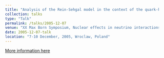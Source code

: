 ```yaml
---
title: "Analysis of the Rein-Sehgal model in the context of the quark-hadron duality"
collection: talks
type: "Talk"
permalink: /talks/2005-12-07
venue: "XX Max Born Symposium, Nuclear effects in neutrino interactions"
date: 2005-12-07-talk
location: "7-10 December, 2005, Wroclaw, Poland"
---
```


[More information here](http://wng.ift.uni.wroc.pl/mb20/index.html) 
